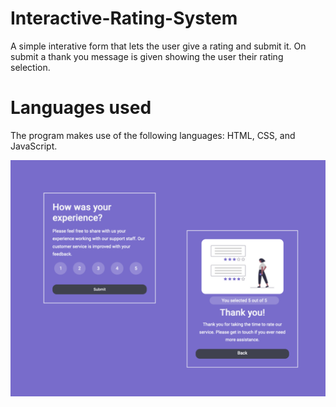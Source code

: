 # Interactive-Rating-System
A simple interative form that lets the user give a rating and submit it. On submit a thank you message is given showing the user their rating selection.

# Languages used
The program makes use of the following languages: HTML, CSS, and JavaScript. 

![alt text](images/ratingshot.png "Image of rating screen and thank you message")
